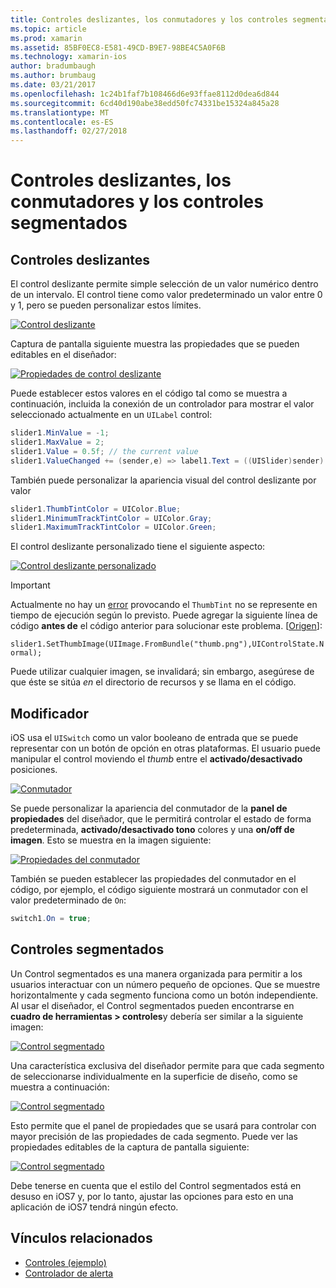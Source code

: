 ```yaml
---
title: Controles deslizantes, los conmutadores y los controles segmentados
ms.topic: article
ms.prod: xamarin
ms.assetid: 85BF0EC8-E581-49CD-B9E7-98BE4C5A0F6B
ms.technology: xamarin-ios
author: bradumbaugh
ms.author: brumbaug
ms.date: 03/21/2017
ms.openlocfilehash: 1c24b1faf7b108466d6e93ffae8112d0dea6d844
ms.sourcegitcommit: 6cd40d190abe38edd50fc74331be15324a845a28
ms.translationtype: MT
ms.contentlocale: es-ES
ms.lasthandoff: 02/27/2018
---
```

# <a name="sliders-switches-and-segmented-controls"></a>Controles deslizantes, los conmutadores y los controles segmentados

<a name="Sliders" />


## <a name="sliders"></a>Controles deslizantes

El control deslizante permite simple selección de un valor numérico dentro de un intervalo. El control tiene como valor predeterminado un valor entre 0 y 1, pero se pueden personalizar estos límites.

 [ ![](slider-switch-segmented-controls-images/image25a.png "Control deslizante")](slider-switch-segmented-controls-images/image25a.png)

Captura de pantalla siguiente muestra las propiedades que se pueden editables en el diseñador:

 [ ![](slider-switch-segmented-controls-images/image26a.png "Propiedades de control deslizante")](slider-switch-segmented-controls-images/image25a.png)

Puede establecer estos valores en el código tal como se muestra a continuación, incluida la conexión de un controlador para mostrar el valor seleccionado actualmente en un `UILabel` control:

```csharp
slider1.MinValue = -1;
slider1.MaxValue = 2;
slider1.Value = 0.5f; // the current value
slider1.ValueChanged += (sender,e) => label1.Text = ((UISlider)sender).Value.ToString ();
```

También puede personalizar la apariencia visual del control deslizante por valor

```csharp
slider1.ThumbTintColor = UIColor.Blue;
slider1.MinimumTrackTintColor = UIColor.Gray;
slider1.MaximumTrackTintColor = UIColor.Green;
```

El control deslizante personalizado tiene el siguiente aspecto:

 [ ![](slider-switch-segmented-controls-images/image27a.png "Control deslizante personalizado")](slider-switch-segmented-controls-images/image28a.png)

> [!IMPORTANT]
> Actualmente no hay un [error](http://stackoverflow.com/a/19496179) provocando el `ThumbTint` no se represente en tiempo de ejecución según lo previsto. Puede agregar la siguiente línea de código **antes de** el código anterior para solucionar este problema. [[Origen](http://stackoverflow.com/a/21396794)]:
>
> `slider1.SetThumbImage(UIImage.FromBundle("thumb.png"),UIControlState.Normal);`
> 
> Puede utilizar cualquier imagen, se invalidará; sin embargo, asegúrese de que éste se sitúa _en_ el directorio de recursos y se llama en el código.

<a name="Switch" />

## <a name="switch"></a>Modificador

iOS usa el `UISwitch` como un valor booleano de entrada que se puede representar con un botón de opción en otras plataformas. El usuario puede manipular el control moviendo el *thumb* entre el **activado/desactivado** posiciones.

 [ ![](slider-switch-segmented-controls-images/image28a.png "Conmutador")](slider-switch-segmented-controls-images/image28a.png)

Se puede personalizar la apariencia del conmutador de la **panel de propiedades** del diseñador, que le permitirá controlar el estado de forma predeterminada, **activado/desactivado tono** colores y una **on/off de imagen**. Esto se muestra en la imagen siguiente:

 [ ![](slider-switch-segmented-controls-images/image29a.png "Propiedades del conmutador")](slider-switch-segmented-controls-images/image29a.png)

También se pueden establecer las propiedades del conmutador en el código, por ejemplo, el código siguiente mostrará un conmutador con el valor predeterminado de `On`:

```csharp
switch1.On = true;
```

 <a name="Segmented_Controls" />


## <a name="segmented-controls"></a>Controles segmentados

Un Control segmentados es una manera organizada para permitir a los usuarios interactuar con un número pequeño de opciones. Que se muestre horizontalmente y cada segmento funciona como un botón independiente. Al usar el diseñador, el Control segmentados pueden encontrarse en **cuadro de herramientas > controles**y debería ser similar a la siguiente imagen:

 [ ![](slider-switch-segmented-controls-images/segmentedcontrol.png "Control segmentado")](slider-switch-segmented-controls-images/segmentedcontrol.png)

Una característica exclusiva del diseñador permite para que cada segmento de seleccionarse individualmente en la superficie de diseño, como se muestra a continuación:

 [ ![](slider-switch-segmented-controls-images/segmentedcontrolselection.png "Control segmentado")](slider-switch-segmented-controls-images/segmentedcontrolselection.png)

Esto permite que el panel de propiedades que se usará para controlar con mayor precisión de las propiedades de cada segmento. Puede ver las propiedades editables de la captura de pantalla siguiente:

 [ ![](slider-switch-segmented-controls-images/segmentedcontrolproperties.png "Control segmentado")](slider-switch-segmented-controls-images/segmentedcontrolproperties.png)

Debe tenerse en cuenta que el estilo del Control segmentados está en desuso en iOS7 y, por lo tanto, ajustar las opciones para esto en una aplicación de iOS7 tendrá ningún efecto.

## <a name="related-links"></a>Vínculos relacionados

- [Controles (ejemplo)](https://developer.xamarin.com/samples/Controls/)
- [Controlador de alerta](https://developer.xamarin.com/recipes/ios/standard_controls/alertcontroller/)
